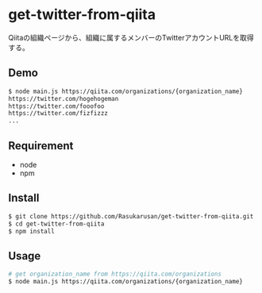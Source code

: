get-twitter-from-qiita
====

Qiitaの組織ページから、組織に属するメンバーのTwitterアカウントURLを取得する。

## Demo

```sh
$ node main.js https://qiita.com/organizations/{organization_name}
https://twitter.com/hogehogeman
https://twitter.com/fooofoo
https://twitter.com/fizfizzz
...
```

## Requirement

- node
- npm

## Install
```sh
$ git clone https://github.com/Rasukarusan/get-twitter-from-qiita.git
$ cd get-twitter-from-qiita
$ npm install
```

## Usage

```sh
# get organization_name from https://qiita.com/organizations
$ node main.js https://qiita.com/organizations/{organization_name}
```
